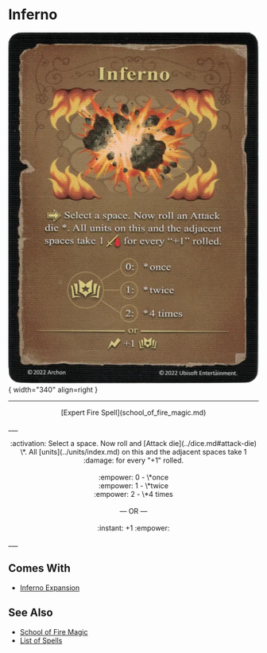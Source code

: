 # Inferno

![Inferno](../assets/spells-inferno.webp){ width="340" align=right }

___
<p style="text-align: center;" markdown>[Expert Fire Spell](school_of_fire_magic.md)</p>
___
<p style="text-align: center;" markdown>:activation: Select a space. Now roll and [Attack die](../dice.md#attack-die) \*. All [units](../units/index.md) on this and the adjacent spaces take 1 :damage: for every "+1" rolled.<br><br>:empower: 0 - \*once<br>:empower: 1 - \*twice<br>:empower: 2 - \*4 times<br><br>— OR —<br><br>:instant: +1 :empower:</p>
___


## Comes With

- [Inferno Expansion](../content.md)


## See Also

- [School of Fire Magic](school_of_fire_magic.md)
- [List of Spells](index.md)
